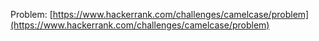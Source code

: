 Problem: [https://www.hackerrank.com/challenges/camelcase/problem](https://www.hackerrank.com/challenges/camelcase/problem)
